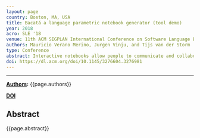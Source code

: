```yaml
---
layout: page
country: Boston, MA, USA
title: Bacatá a language parametric notebook generator (tool demo)
year: 2018
acro: SLE '18
venue: 11th ACM SIGPLAN International Conference on Software Language Engineering
authors: Mauricio Verano Merino, Jurgen Vinju, and Tijs van der Storm
type: Conference
abstract: Interactive notebooks allow people to communicate and collaborate through a single rich document that might include live code, multimedia, computed results, and documentation, which is persisted as a whole for reproducibility. Notebooks are currently being used extensively in domains such as data science, data journalism, and machine learning. However, constructing a notebook interface for a new language requires a lot of effort. In this tool paper, we present Bacatá, a language parametric notebook generator for domain-specific languages (DSL) based on the Jupyter framework. Bacatá is designed so that language engineers may reuse existing language components (such as parsers, code generators, interpreters, etc.) as much as possible. Moreover, we explain the design of Bacatá and how DSL notebooks can be generated with minimum effort in the context of the Rascal meta programming system and language workbench.
doi: https://dl.acm.org/doi/10.1145/3276604.3276981
---
```


---

**[Authors](#):** {{page.authors}}

**[DOI]({{page.doi}})** 

## Abstract
{{page.abstract}}